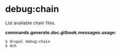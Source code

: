 # debug:chain
List available chain files.

**commands.generate.doc.gitbook.messages.usage:**
```
$ drupal debug:chain
$ dch
```
